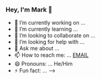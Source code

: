 ### Hey, I'm Mark 👋

- 🔭 I’m currently working on ...
- 🌱 I’m currently learning ...
- 👯 I’m looking to collaborate on ...
- 🤔 I’m looking for help with ...
- 💬 Ask me about ...
- 📫 How to reach me: ... [EMAIL](karaba.matyika@gmail.com)
- 😄 Pronouns: ... He/Him
- ⚡ Fun fact: ...
-->
